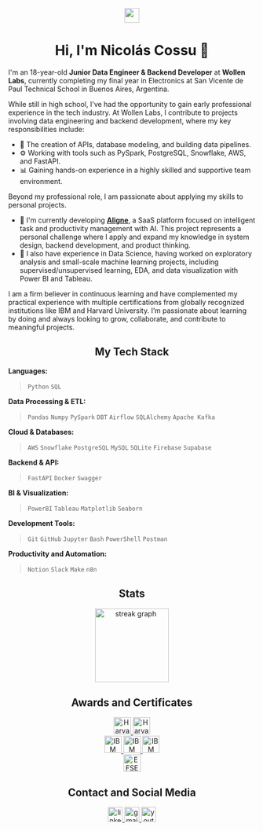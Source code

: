 <!-- INTRODUCTION -->

<div align="center">
<img src="https://media.giphy.com/media/v1.Y2lkPTc5MGI3NjExZG1taDJ2aXpxc3l0dHdwN2N0YjM5Nm5yNWpkbHU2MnR5eDBneTYzciZlcD12MV9pbnRlcm5hbF9naWZfYnlfaWQmY3Q9Zw/hvRJCLFzcasrR4ia7z/giphy.gif" width="30">
<h1>Hi, I'm Nicolás Cossu 👋</h1>
</div>

<p align="left"> I'm an 18-year-old <strong>Junior Data Engineer & Backend Developer</strong> at <strong>Wollen Labs</strong>, currently completing my final year in Electronics at San Vicente de Paul Technical School in Buenos Aires, Argentina. </p>

<p align="left"> While still in high school, I've had the opportunity to gain early professional experience in the tech industry. At Wollen Labs, I contribute to projects involving data engineering and backend development, where my key responsibilities include: </p> <ul> <li>🔧 The creation of APIs, database modeling, and building data pipelines.</li> <li>⚙️ Working with tools such as PySpark, PostgreSQL, Snowflake, AWS, and FastAPI.</li> <li>📊 Gaining hands-on experience in a highly skilled and supportive team environment.</li> </ul>

<p align="left">
Beyond my professional role, I am passionate about applying my skills to personal projects.
</p>
<ul>
<li>🌱 I'm currently developing <strong><a href="https://aligne.framer.website/" target="_blank">Aligne</a></strong>, a SaaS platform focused on intelligent task and productivity management with AI. This project represents a personal challenge where I apply and expand my knowledge in system design, backend development, and product thinking.</li>
<li>🚀 I also have experience in Data Science, having worked on exploratory analysis and small-scale machine learning projects, including supervised/unsupervised learning, EDA, and data visualization with Power BI and Tableau.</li>
</ul>

<p align="left">
I am a firm believer in continuous learning and have complemented my practical experience with multiple certifications from globally recognized institutions like IBM and Harvard University. I’m passionate about learning by doing and always looking to grow, collaborate, and contribute to meaningful projects.
</p>

<h2 align="center">My Tech Stack</h2>

<div align="left">
<strong>Languages:</strong>
<blockquote><code>Python</code> <code>SQL</code></blockquote>
<strong>Data Processing & ETL:</strong>
<blockquote><code>Pandas</code> <code>Numpy</code> <code>PySpark</code> <code>DBT</code> <code>Airflow</code> <code>SQLAlchemy</code> <code>Apache Kafka</code></blockquote>
<strong>Cloud & Databases:</strong>
<blockquote><code>AWS</code> <code>Snowflake</code> <code>PostgreSQL</code> <code>MySQL</code> <code>SQLite</code> <code>Firebase</code> <code>Supabase</code></blockquote>
<strong>Backend & API:</strong>
<blockquote><code>FastAPI</code> <code>Docker</code> <code>Swagger</code></blockquote>
<strong>BI & Visualization:</strong>
<blockquote><code>PowerBI</code> <code>Tableau</code> <code>Matplotlib</code> <code>Seaborn</code></blockquote>
<strong>Development Tools:</strong>
<blockquote><code>Git</code> <code>GitHub</code> <code>Jupyter</code> <code>Bash</code> <code>PowerShell</code> <code>Postman</code></blockquote>
<strong>Productivity and Automation:</strong>
<blockquote><code>Notion</code> <code>Slack</code> <code>Make</code> <code>n8n</code></blockquote>
</div>

<h2 align="center">Stats</h2>

<div align="center">
<img src="https://streak-stats.demolab.com?user=nicolasAlejandroCossu&locale=en&mode=weekly&theme=gotham&hide_border=false&border_radius=5&order=3" height="150" alt="streak graph"  />
</div>

<h2 align="center">Awards and Certificates</h2>

<div align="center">
  <a href="https://certificates.cs50.io/089c03ca-3b0c-4947-bcf8-980c292da97b.pdf?size=letter" target="_blank">
  <img src="https://img.shields.io/badge/Harvard-CS50P-red?style=for-the-badge&logo=harvard&logoColor=white" height="35" alt="Harvard CS50P Certificate" />
  </a>
  <a href="https://certificates.cs50.io/aeb5e609-645b-4786-b955-71dcc666c586.pdf?size=letter" target="_blank">
  <img src="https://img.shields.io/badge/Harvard-CS50SQL-red?style=for-the-badge&logo=harvard&logoColor=white" height="35" alt="Harvard CS50S Certificate" />
  </a>
</div>
<div align="center">
  <a href="https://courses.cognitiveclass.ai/certificates/70ecca66b0fa40b0b3e4c4254fba73f1" target="_blank">
  <img src="https://img.shields.io/badge/IBM-Data_Science_101-blue?style=for-the-badge&logo=ibm&logoColor=white" height="35" alt="IBM Data Science Certificates" />
  </a>
  <a href="https://courses.cognitiveclass.ai/certificates/08bc3ab4364a42e7bef9544dce7546ac" target="_blank">
  <img src="https://img.shields.io/badge/IBM-Data_Science_Methodology-blue?style=for-the-badge&logo=ibm&logoColor=white" height="35" alt="IBM Data Science Certificates" />
  </a>
  <a href="https://courses.cognitiveclass.ai/certificates/08bc3ab4364a42e7bef9544dce7546ac" target="_blank">
  <img src="https://img.shields.io/badge/IBM-Data_Science_Tools-blue?style=for-the-badge&logo=ibm&logoColor=white" height="35" alt="IBM Data Science Certificates" />
  </a>
</div>
<div align="center">
  <a href="https://cert.efset.org/en/QjkEuS" target="_blank">
  <img src="https://img.shields.io/badge/EFSET-English_C1-green?style=for-the-badge" height="35" alt="EFSET English Certificate" />
  </a>
</div>

<h2 align="center">Contact and Social Media</h2>

<div align="center">
<a href="https://www.linkedin.com/in/nicolas-cossu/" target="_blank">
<img src="https://img.shields.io/static/v1?message=LinkedIn&logo=linkedin&label=&color=0077B5&logoColor=white&labelColor=&style=flat" height="30" alt="linkedin logo"  />
</a>
<a href="mailto:nicolas.cossu2006@gmail.com" target="_blank">
<img src="https://img.shields.io/static/v1?message=Gmail&logo=gmail&label=&color=D14836&logoColor=white&labelColor=&style=flat" height="30" alt="gmail logo"  />
</a>
<a href="https://www.youtube.com/@thedatajourneyYT" target="_blank">
<img src="https://img.shields.io/static/v1?message=Youtube&logo=youtube&label=&color=FF0000&logoColor=white&labelColor=&style=flat" height="30" alt="youtube logo"  />
</a>
</div>
